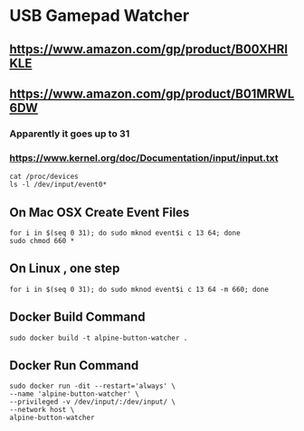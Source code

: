 # USB Gamepad Watcher

## https://www.amazon.com/gp/product/B00XHRIKLE
## https://www.amazon.com/gp/product/B01MRWL6DW

### Apparently it goes up to 31
### https://www.kernel.org/doc/Documentation/input/input.txt
```
cat /proc/devices
ls -l /dev/input/event0*
```

## On Mac OSX Create Event Files
```
for i in $(seq 0 31); do sudo mknod event$i c 13 64; done
sudo chmod 660 *
```

## On Linux , one step
```
for i in $(seq 0 31); do sudo mknod event$i c 13 64 -m 660; done
```

## Docker Build Command

```
sudo docker build -t alpine-button-watcher .
```

## Docker Run Command
```
sudo docker run -dit --restart='always' \
--name 'alpine-button-watcher' \
--privileged -v /dev/input/:/dev/input/ \
--network host \
alpine-button-watcher
```